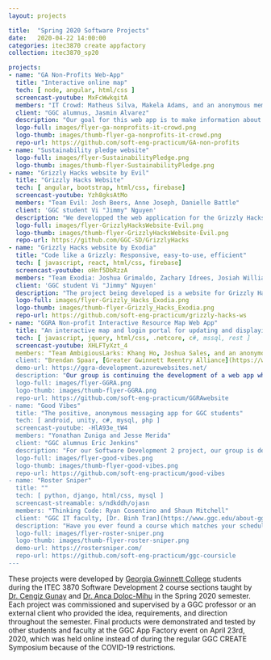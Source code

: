 ```yaml
---
layout: projects

title:  "Spring 2020 Software Projects"
date:   2020-04-22 14:00:00
categories: itec3870 create appfactory
collection: itec3870_sp20

projects:
- name: "GA Non-Profits Web-App"
  title: "Interactive online map"
  tech: [ node, angular, html/css ]
  screencast-youtube: MxFcWwkqitA
  members: "IT Crowd: Matheus Silva, Makela Adams, and an anonymous member"
  client: "GGC alumnus, Jasmin Alvarez"
  description: "Our goal for this web app is to make information about non-profit organizations more accessible to the community and volunteers. The user will be able to search all non-profit organizations in Gwinnett County, the user will also have a filter feature where the user can filter the non - profit organizations based on their preferences. User can see details information of all the organizations with a link to access the organization website directly."
  logo-full: images/flyer-ga-nonprofits-it-crowd.png
  logo-thumb: images/thumb-flyer-ga-nonprofits-it-crowd.png
  repo-url: https://github.com/soft-eng-practicum/GA-non-profits
- name: "Sustainability pledge website"
  logo-full: images/flyer-SustainabilityPledge.png
  logo-thumb: images/thumb-flyer-SustainabilityPledge.png
- name: "Grizzly Hacks website by Evil"
  title: "Grizzly Hacks Website"
  tech: [ angular, bootstrap, html/css, firebase]
  screencast-youtube: Yzh8gksAtMo
  members: "Team Evil: Josh Beers, Anne Joseph, Danielle Battle" 
  client: 'GGC student Vi "Jimmy" Nguyen'
  description: "We developped the web application for the Grizzly Hacks RSO. The Grizzly Hacks web application allows users to access information about hackathons that the RSO will be hosting on campus. The application also allows users to register and apply for an upcoming hackathon. The web application gives administration n easy way to update the event calendar on the landing page and audit accounts and applications without database knowledge."
  logo-full: images/flyer-GrizzlyHacksWebsite-Evil.png
  logo-thumb: images/thumb-flyer-GrizzlyHacksWebsite-Evil.png
  repo-url: https://github.com/GGC-SD/GrizzlyHacks
- name: "Grizzly Hacks website by Exodia"
  title: "Code like a Grizzly: Responsive, easy-to-use, efficient"
  tech: [ javascript, react, html/css, firebase]
  screencast-youtube: oHnf5DbRzzA
  members: "Team Exodia: Joshua Grimaldo, Zachary Idrees, Josiah Williams, Erick Martinez" 
  client: 'GGC student Vi "Jimmy" Nguyen'
  description: "The project being developed is a website for Grizzly Hacks. The purpose of this website is for users to register for GGC's hackathon. This website will also answer general questions people may have regarding what is and what happens at a hackathon. It will also have a schedule for users to know what events and workshops will be taking place during the hackathon. The website will also display sponsors for the hackathon and contact information for the event."
  logo-full: images/flyer-Grizzly_Hacks_Exodia.png
  logo-thumb: images/thumb-flyer-Grizzly_Hacks_Exodia.png
  repo-url: https://github.com/soft-eng-practicum/grizzly-hacks-ws
- name: "GGRA Non-profit Interactive Resource Map Web App"
  title: "An interactive map and login portal for updating and displaying GGRA partners' locations and information"
  tech: [ javascript, jquery, html/css, .netcore, c#, mssql, rest ]
  screencast-youtube: XHLFTyXzt_4
  members: "Team AmbigiousLarks: Khang Ho, Joshua Sales, and an anonymous member"
  client: "Brendan Spaar, [Greater Gwinnett Reentry Alliance](https://www.gwinnettreentry.org/)"
  demo-url: https://ggra-development.azurewebsites.net/
  description: "Our group is continuing the development of a web app which assists ex offenders reintegrate into society listing public organizations and plotting them on an interactive map. The user may select an organization to view details: address, phone number, description and see that organization's location on a Google map. An administrator will be able to add new organizations to an SQL database through a web interface."
  logo-full: images/flyer-GGRA.png
  logo-thumb: images/thumb-flyer-GGRA.png
  repo-url: https://github.com/soft-eng-practicum/GGRAwebsite
- name: "Good Vibes"
  title: "The positive, anonymous messaging app for GGC students"
  tech: [ android, unity, c#, mysql, php ]
  screencast-youtube: -HlA93e_tW4
  members: "Yonathan Zuniga and Jesse Merida"
  client: "GGC alumnus Eric Jenkins"
  description: "For our Software Development 2 project, our group is developing an Android application that lets GGC users anonymously post their thoughts. The goal is for users to have a safe and open space for them to receive positive feedback on topics that they post, receiving help with any mental health issues or other struggles that they are going through. There will be an automatic text filter and manual reporting button for unsafe and toxic behaviors."
  logo-full: images/flyer-good-vibes.png
  logo-thumb: images/thumb-flyer-good-vibes.png
  repo-url: https://github.com/soft-eng-practicum/good-vibes
- name: "Roster Sniper"
  title: ""
  tech: [ python, django, html/css, mysql ]
  screencast-streamable: s/ndkddh/ojasn
  members: "Thinking Code: Ryan Cosentino and Shaun Mitchell"
  client: "GGC IT faculty, [Dr. Binh Tran](https://www.ggc.edu/about-ggc/directory/binh-tran)"
  description: "Have you ever found a course which matches your schedule perfectly only to realize it's run out of seats? Say goodbye to checking banner everyday for weeks and hello to Roster Sniper! Our website helps students track courses by sending email notifications once a particular course becomes available. Students are able to create accounts, login and logout, search for and track courses, and manage notifications through our easy to use web application developed with Django. Course data is stored in a MySQL database and is updated periodically by scraping data from banner."
  logo-full: images/flyer-roster-sniper.png
  logo-thumb: images/thumb-flyer-roster-sniper.png
  demo-url: https://rostersniper.com/
  repo-url: https://github.com/soft-eng-practicum/ggc-coursicle
---
```


These projects were developed by [Georgia Gwinnett College][ggc]
students during the ITEC 3870 Software Development 2 course sections
taught by [Dr. Cengiz Gunay][gunay-ggc]
and [Dr. Anca Doloc-Mihu][doloc-ggc] in the Spring 2020 semester. Each
project was commissioned and supervised by a GGC professor or an
external client who provided the idea, requirements, and direction
throughout the semester. Final products were demonstrated and tested
by other students and faculty at the GGC App Factory event on April
23rd, 2020, which was held online instead of during the regular GGC
CREATE Symposium because of the COVID-19 restrictions.
	
[ggc]:		http://www.ggc.edu
[gunay-ggc]: 	http://www.ggc.edu/about-ggc/directory/cengiz-gunay
[doloc-ggc]: 	http://www.ggc.edu/about-ggc/directory/anca-doloc-mihu

